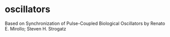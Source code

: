 # oscillators
Based on Synchronization of Pulse-Coupled Biological Oscillators by Renato E. Mirollo; Steven H. Strogatz
